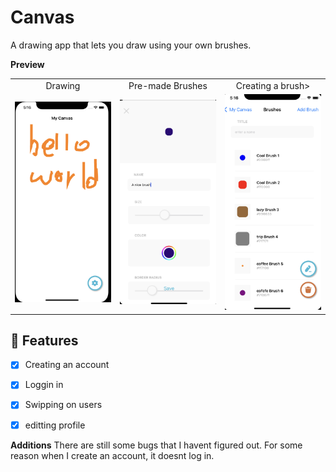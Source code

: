 # Canvas
A drawing app that lets you draw using your own brushes.

**Preview**

<table>
<tr>
<td width="25%">
<center>Drawing</center>
</td>
<td width="25%">
<center>Pre-made Brushes</center>
</td>
<td width="25%">
<center>Creating a brush>
</td>
</tr>
<tr>
<td width="25%">
<img src="Drawing.png"></img>
</td>
<td width="25%">
<img src="createABrush.png"></img>
</td>
<td width="25%">
<img src="brushes.png"></img>
</tr>
</table>

## 🌟 Features

- [x] Creating an account
- [x] Loggin in 
- [x] Swipping on users 
- [x] editting profile


**Additions**
There are still some bugs that I havent figured out. For some reason when I create an account, it doesnt log in.
